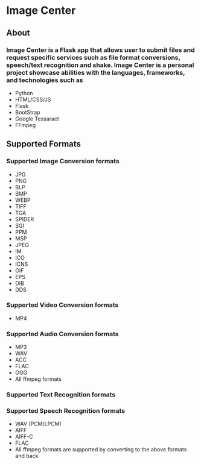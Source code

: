 # Image Center

## About
### Image Center is a Flask app that allows user to submit files and request specific services such as file format conversions, speech/text recognition and shake. Image Center is a personal project showcase abilities with the languages, frameworks, and technologies such as

- Python
- HTML/CSS/JS
- Flask
- BootStrap
- Google Tessaract
- FFmpeg

## Supported Formats

### Supported Image Conversion formats
- JPG
- PNG
- BLP
- BMP
- WEBP
- TIFF
- TGA
- SPIDER
- SGI
- PPM
- MSP
- JPEG
- IM
- ICO
- ICNS
- GIF
- EPS
- DIB
- DDS
### Supported Video Conversion formats
- MP4
### Supported Audio Conversion formats
- MP3
- WAV
- ACC
- FLAC
- OGG
- All ffmpeg formats

### Supported Text Recognition formats
### Supported Speech Recognition formats
- WAV (PCM/LPCM)
- AIFF
- AIFF-C
- FLAC
- All ffmpeg formats are supported by converting to the above formats and back 